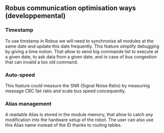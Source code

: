 ## Robus communication optimisation ways (developpemental)

### Timestamp
To use timstamp in Robus we will need to synchronise all modules at the same date and update this date frequently.
This feature simplify debugging by giving a time notion. That allow to send big commande list to execute at a given date, to ask data from a given date, and in case of bus congestion that can invalid a too old command.

### Auto-speed
This feature could measure the SNR (Signal Noise Ratio) by measuring message CRC fail ratio and scale bus speed concequently.

### Alias management
A readable Alias is stored in the module memory, that allow to catch any modification into the hardware setup of the robot. The user can also use this Alias name instead of the ID thanks to routing tables.
